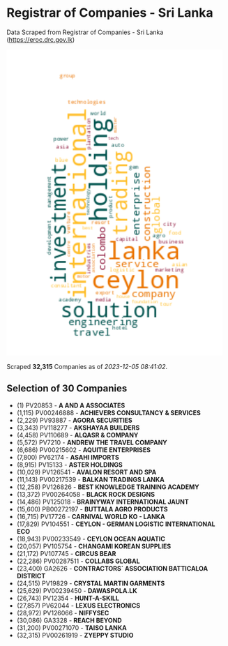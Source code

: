 # Registrar of Companies - Sri Lanka

Data Scraped from Registrar of Companies - Sri Lanka (https://eroc.drc.gov.lk)

![word-cloud](data/word_cloud.png)

Scraped **32,315** Companies as of *2023-12-05 08:41:02*.


## Selection of 30 Companies

* (1) PV20853 - **A AND A ASSOCIATES**
* (1,115) PV00246888 - **ACHIEVERS CONSULTANCY & SERVICES**
* (2,229) PV93887 - **AGORA SECURITIES**
* (3,343) PV118277 - **AKSHAYAA BUILDERS**
* (4,458) PV110689 - **ALQASR & COMPANY**
* (5,572) PV7210 - **ANDREW THE TRAVEL COMPANY**
* (6,686) PV00215602 - **AQUITIE ENTERPRISES**
* (7,800) PV62174 - **ASAHI IMPORTS**
* (8,915) PV15133 - **ASTER HOLDINGS**
* (10,029) PV126541 - **AVALON RESORT AND SPA**
* (11,143) PV00217539 - **BALKAN TRADINGS LANKA**
* (12,258) PV126826 - **BEST KNOWLEDGE TRAINING ACADEMY**
* (13,372) PV00264058 - **BLACK ROCK DESIGNS**
* (14,486) PV125018 - **BRAINYWAY INTERNATIONAL JAUNT**
* (15,600) PB00272197 - **BUTTALA  AGRO PRODUCTS**
* (16,715) PV17726 - **CARNIVAL WORLD KO - LANKA**
* (17,829) PV104551 - **CEYLON - GERMAN LOGISTIC INTERNATIONAL ECO**
* (18,943) PV00233549 - **CEYLON OCEAN AQUATIC**
* (20,057) PV105754 - **CHANGAMI KOREAN SUPPLIES**
* (21,172) PV107745 - **CIRCUS BEAR**
* (22,286) PV00287511 - **COLLABS GLOBAL**
* (23,400) GA2626 - **CONTRACTORS` ASSOCIATION BATTICALOA DISTRICT**
* (24,515) PV19829 - **CRYSTAL MARTIN GARMENTS**
* (25,629) PV00239450 - **DAWASPOLA.LK**
* (26,743) PV12354 - **HUNT-A-SKILL**
* (27,857) PV62044 - **LEXUS ELECTRONICS**
* (28,972) PV126066 - **NIFFYSEC**
* (30,086) GA3328 - **REACH BEYOND**
* (31,200) PV00271070 - **TAISO LANKA**
* (32,315) PV00261919 - **ZYEPPY STUDIO**